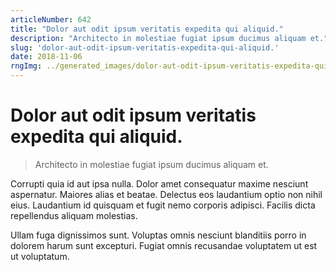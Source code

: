 ```yaml
---
articleNumber: 642
title: "Dolor aut odit ipsum veritatis expedita qui aliquid."
description: "Architecto in molestiae fugiat ipsum ducimus aliquam et."
slug: 'dolor-aut-odit-ipsum-veritatis-expedita-qui-aliquid.'
date: 2018-11-06
rngImg: ../generated_images/dolor-aut-odit-ipsum-veritatis-expedita-qui-aliquid..jpg
---
```


# Dolor aut odit ipsum veritatis expedita qui aliquid.

> Architecto in molestiae fugiat ipsum ducimus aliquam et.

Corrupti quia id aut ipsa nulla. Dolor amet consequatur maxime nesciunt aspernatur. Maiores alias et beatae. Delectus eos laudantium optio non nihil eius. Laudantium id quisquam et fugit nemo corporis adipisci. Facilis dicta repellendus aliquam molestias.
 Ullam fuga dignissimos sunt. Voluptas omnis nesciunt blanditiis porro in dolorem harum sunt excepturi. Fugiat omnis recusandae voluptatem ut est ut voluptatum.
